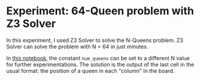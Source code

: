 # Experiment: 64-Queen problem with Z3 Solver

In this experiment, I used Z3 Solver to solve the N-Queens problem. Z3 Solver can solve the problem with N = 64 in just minutes.

In [this notebook](nqueens_z3_solver.ipynb), the constant `num_queens` can be set to a different N value for further experimentations. The solution is the output of the last cell in the usual format: the position of a queen in each "column" in the board.